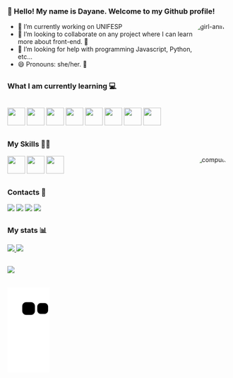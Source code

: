 ### 👋 Hello! My name is Dayane. Welcome to my Github profile!

<!--
**dayane-lis/dayane-lis** is a ✨ _special_ ✨ repository because its `README.md` (this file) appears on your GitHub profile.

Here are some ideas to get you started:
-->
<div><img align="right" alt="girl-anime" height="240" style="border-radius:90px;" src="https://i.pinimg.com/originals/75/8f/1c/758f1cd8cede9c3e4711306fc030f4ce.gif"></div>

 
- 🔭 I’m currently working on UNIFESP
- 👯 I’m looking to collaborate on any project where I can learn more about front-end. :raising_hand:
- 🤔 I’m looking for help with programming Javascript, Python, etc...
- 😄 Pronouns: she/her. :woman:
<!-- ⚡ Fun fact: After 20 years I finally started to understand programming. :sweat_smile: -->

##
### What I am currently learning :computer: 
<div style="display: inline_block"><br>
<img src="https://cdn.jsdelivr.net/gh/devicons/devicon/icons/git/git-plain.svg" width="40" height="40"/> <img src="https://cdn.jsdelivr.net/gh/devicons/devicon/icons/linux/linux-original.svg" width="40" height="40"/> <img src="https://cdn.jsdelivr.net/gh/devicons/devicon/icons/nodejs/nodejs-plain-wordmark.svg" width="40" height="40"/> <img src="https://cdn.jsdelivr.net/gh/devicons/devicon/icons/typescript/typescript-original.svg" width="40" height="40"/>
<img src="https://cdn.jsdelivr.net/gh/devicons/devicon/icons/react/react-original.svg" width="40" height="40"/> <img src="https://cdn.jsdelivr.net/gh/devicons/devicon/icons/flutter/flutter-original.svg" width="40" height="40"/> <img src="https://cdn.jsdelivr.net/gh/devicons/devicon/icons/angularjs/angularjs-original.svg" width="40" height="40"/> <img src="https://cdn.jsdelivr.net/gh/devicons/devicon/icons/vuejs/vuejs-original-wordmark.svg" width="40" height="40"/> 
</div> 


##
### My Skills :woman_technologist:
<div>
  <img src="https://cdn.jsdelivr.net/gh/devicons/devicon/icons/html5/html5-plain-wordmark.svg" width="40" height="40"/> <img src="https://cdn.jsdelivr.net/gh/devicons/devicon/icons/css3/css3-plain-wordmark.svg" width="40" height="40"/> <img src="https://cdn.jsdelivr.net/gh/devicons/devicon/icons/javascript/javascript-original.svg" width="40" height="40"/>
 
 <img align="right" alt="computer" height="170" style="border-radius:90px;" src="https://c.tenor.com/QLh0PhunTj8AAAAC/anime-typing.gif">
</div>


##
### Contacts :e-mail:
<div>
<a href="https://instagram.com/dayane_lis" target="_blank"><img src="https://img.shields.io/badge/-Instagram-%23E4405F?style=for-the-badge&logo=instagram&logoColor=white" target="_blank"></a>
<a href="https://www.twitch.tv/dayanelis" target="_blank"><img src="https://img.shields.io/badge/Twitch-9146FF?style=for-the-badge&logo=twitch&logoColor=white" target="_blank"></a>
<a href = "mailto:day.nemesis@gmail.com"><img src="https://img.shields.io/badge/Gmail-D14836?style=for-the-badge&logo=gmail&logoColor=white" target="_blank"></a>
<a href="https://www.linkedin.com/in/dayane-silva-0a41b755" target="_blank"><img src="https://img.shields.io/badge/-LinkedIn-%230077B5?style=for-the-badge&logo=linkedin&logoColor=white" target="_blank"></a>   
</div>


##
### My stats :bar_chart:
<div>
  <a href="https://github.com/dayane-lis">
  <img height="160em" src="https://github-readme-stats.vercel.app/api?username=dayane-lis&show_icons=true&theme=bear&include_all_commits=true&count_private=true"/>
  <img height="160em" src="https://github-readme-stats.vercel.app/api/top-langs/?username=dayane-lis&layout=compact&langs_count=7&theme=bear"/>
</div>
 
 ##
 <div>
 <img src="https://activity-graph.herokuapp.com/graph?username=dayane-lis&custom_title=Dayane%20Contribution%20Graph&theme=bear&bg_color=282828&hide_border=true&line=ba14e3&point=e3107d" />
 </div>
  
  
  ## 
  
  ![Snake animation](https://github.com/dayane-lis/dayane-lis/blob/output/github-contribution-grid-snake.svg)
